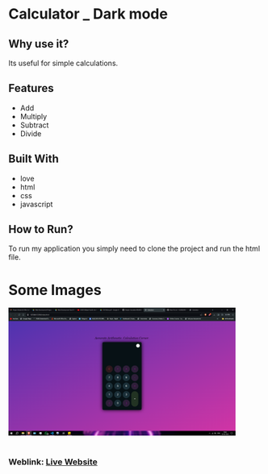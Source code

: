 # Calculator _ Dark mode 

## Why use it?

Its useful for simple calculations.

## Features

* Add
* Multiply
* Subtract
* Divide

## Built With

* love
* html
* css
* javascript

## How to Run?

To run my application you simply need to clone the project and run the html file.

# Some Images
<img width="450px;" src="https://raw.githubusercontent.com/UDAIBHAT/certificate-pics/main/c7.png"/>
<br>
<br>

###  Weblink: [Live Website](https://udaibhat.github.io/Calculator_darkmode/)
